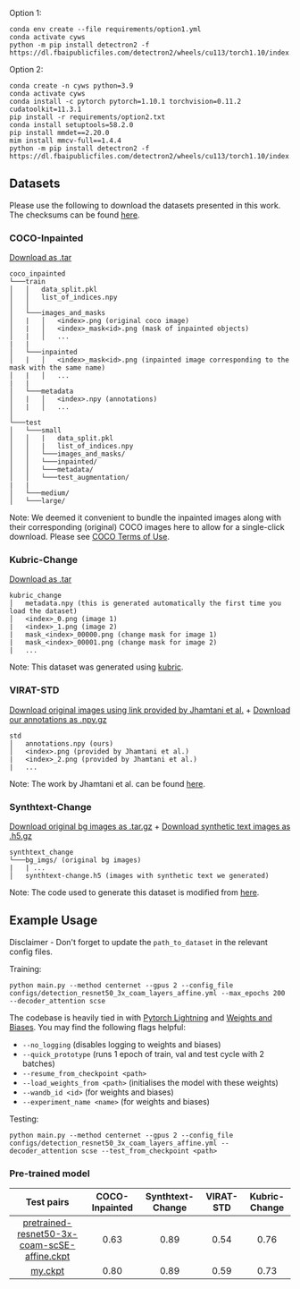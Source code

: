 
Option 1:

```
conda env create --file requirements/option1.yml
conda activate cyws
python -m pip install detectron2 -f https://dl.fbaipublicfiles.com/detectron2/wheels/cu113/torch1.10/index.html
```

Option 2:
```
conda create -n cyws python=3.9
conda activate cyws
conda install -c pytorch pytorch=1.10.1 torchvision=0.11.2 cudatoolkit=11.3.1
pip install -r requirements/option2.txt
conda install setuptools=58.2.0
pip install mmdet==2.20.0
mim install mmcv-full==1.4.4
python -m pip install detectron2 -f https://dl.fbaipublicfiles.com/detectron2/wheels/cu113/torch1.10/index.html

```

## Datasets

Please use the following to download the datasets presented in this work. The checksums can be found [here](https://thor.robots.ox.ac.uk/~vgg/data/cyws/SHA512SUMS).

### COCO-Inpainted

[Download as .tar](https://thor.robots.ox.ac.uk/~vgg/data/cyws/coco-inpainted.tar)
```
coco_inpainted
└───train
│   │   data_split.pkl
│   │   list_of_indices.npy
│   │
│   └───images_and_masks
│   |   │   <index>.png (original coco image)
│   |   │   <index>_mask<id>.png (mask of inpainted objects)
│   |   │   ...
|   |
│   └───inpainted
│   |   │   <index>_mask<id>.png (inpainted image corresponding to the mask with the same name)
│   |   │   ...
|   |
│   └───metadata
│   |   │   <index>.npy (annotations)
│   |   │   ...
│   
└───test
│   └───small
│   │   |   data_split.pkl
│   │   |   list_of_indices.npy
│   │   └───images_and_masks/
│   │   └───inpainted/
│   │   └───metadata/
│   │   └───test_augmentation/
|   |
│   └───medium/
│   └───large/
```

Note: We deemed it convenient to bundle the inpainted images along with their corresponding (original) COCO images here to allow for a single-click download. Please see [COCO Terms of Use](https://cocodataset.org/#termsofuse).

### Kubric-Change

[Download as .tar](https://thor.robots.ox.ac.uk/~vgg/data/cyws/kubric-change.tar)
```
kubric_change
│   metadata.npy (this is generated automatically the first time you load the dataset)
│   <index>_0.png (image 1)
|   <index>_1.png (image 2)
|   mask_<index>_00000.png (change mask for image 1)
|   mask_<index>_00001.png (change mask for image 2)
|   ...
```

Note: This dataset was generated using [kubric](https://github.com/google-research/kubric).

### VIRAT-STD

[Download original images using link provided by Jhamtani et al.](https://drive.google.com/file/d/1OVb4_3Uec_xbyUk90aWC6LFpKsIOtR7v/view?usp=sharing) + [Download our annotations as .npy.gz](https://thor.robots.ox.ac.uk/~vgg/data/cyws/virat-annotations.npy.gz)


```
std
│   annotations.npy (ours)
│   <index>.png (provided by Jhamtani et al.)
|   <index>_2.png (provided by Jhamtani et al.)
|   ...
```

Note: The work by Jhamtani et al. can be found [here](https://github.com/harsh19/spot-the-diff).

### Synthtext-Change

[Download original bg images as .tar.gz](https://thor.robots.ox.ac.uk/~vgg/data/scenetext/preproc/bg_img.tar.gz) + [Download synthetic text images as .h5.gz](https://thor.robots.ox.ac.uk/~vgg/data/cyws/synthtext-change.h5.gz)

```
synthtext_change
└───bg_imgs/ (original bg images)
|   | ...
│   synthtext-change.h5 (images with synthetic text we generated)

```

Note: The code used to generate this dataset is modified from [here](https://github.com/ankush-me/SynthText).

## Example Usage

Disclaimer - Don't forget to update the `path_to_dataset` in the relevant config files.

Training:

`python main.py --method centernet --gpus 2 --config_file configs/detection_resnet50_3x_coam_layers_affine.yml --max_epochs 200 --decoder_attention scse`

The codebase is heavily tied in with [Pytorch Lightning](https://www.pytorchlightning.ai/) and [Weights and Biases](https://wandb.ai/r). You may find the following flags helpful:

- `--no_logging` (disables logging to weights and biases)
- `--quick_prototype` (runs 1 epoch of train, val and test cycle with 2 batches)
- `--resume_from_checkpoint <path>`
- `--load_weights_from <path>` (initialises the model with these weights)
- `--wandb_id <id>` (for weights and biases)
- `--experiment_name <name>` (for weights and biases)

Testing:

`python main.py --method centernet --gpus 2 --config_file configs/detection_resnet50_3x_coam_layers_affine.yml --decoder_attention scse --test_from_checkpoint <path>`


### Pre-trained model

|                                                                 Test pairs                                                                  | COCO-Inpainted |  Synthtext-Change | VIRAT-STD | Kubric-Change  |
|:-------------------------------------------------------------------------------------------------------------------------------------------:|:--------------:|:----:|:---------:|:----:|
| [pretrained-resnet50-3x-coam-scSE-affine.ckpt](https://thor.robots.ox.ac.uk/~vgg/data/cyws/pretrained-resnet50-3x-coam-scSE-affine.ckpt.gz) |      0.63      | 0.89 |   0.54    | 0.76
|                   [my.ckpt](work/cyws_256_2gpu/homo_cross_softmax_superGlue/checkpoints/epoch=147-val_overall_loss.ckpt)                    |      0.80      | 0.89 |   0.59    | 0.73



